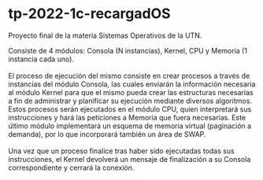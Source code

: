 # tp-2022-1c-recargadOS

Proyecto final de la materia Sistemas Operativos de la UTN.

Consiste de 4 módulos: Consola (N instancias), Kernel, CPU y Memoria (1 instancia cada uno).<br><br>
El proceso de ejecución del mismo consiste en crear procesos a través de instancias del módulo Consola, las cuales enviarán la información necesaria al módulo Kernel para que el mismo pueda crear las estructuras necesarias a fin de administrar y planificar su ejecución mediante diversos algoritmos. Estos procesos serán ejecutados en el módulo CPU, quien interpretará sus instrucciones y hará las peticiones a Memoria que fuera necesarias. Este último módulo implementará un esquema de memoria virtual (paginación a demanda), por lo que incorporará también un área de SWAP.<br><br>
Una vez que un proceso finalice tras haber sido ejecutadas todas sus instrucciones, el Kernel devolverá un mensaje de finalización a su Consola correspondiente y cerrará la conexión.
